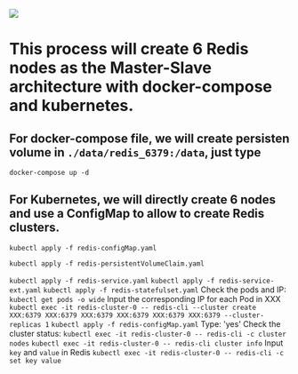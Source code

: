 ![](/Redis.png)

# This process will create 6 Redis nodes as the Master-Slave architecture with docker-compose and kubernetes.

## For docker-compose file, we will create persisten volume in ```./data/redis_6379:/data```, just type
```docker-compose up -d```

## For Kubernetes, we will directly create 6 nodes and use a ConfigMap to allow to create Redis clusters.

```kubectl apply -f redis-configMap.yaml```

```kubectl apply -f redis-persistentVolumeClaim.yaml```

```kubectl apply -f redis-service.yaml```
```kubectl apply -f redis-service-ext.yaml```
```kubectl apply -f redis-statefulset.yaml```
Check the pods and IP:
```kubectl get pods -o wide```
Input the corresponding IP for each Pod in XXX
```kubectl exec -it redis-cluster-0 -- redis-cli --cluster create XXX:6379 XXX:6379 XXX:6379 XXX:6379 XXX:6379 XXX:6379 --cluster-replicas 1```
```kubectl apply -f redis-configMap.yaml```
Type: 'yes'
Check the cluster status:
```kubectl exec -it redis-cluster-0 -- redis-cli -c cluster nodes```
```kubectl exec -it redis-cluster-0 -- redis-cli cluster info```
Input `key` and `value` in Redis
```kubectl exec -it redis-cluster-0 -- redis-cli -c set key value```
